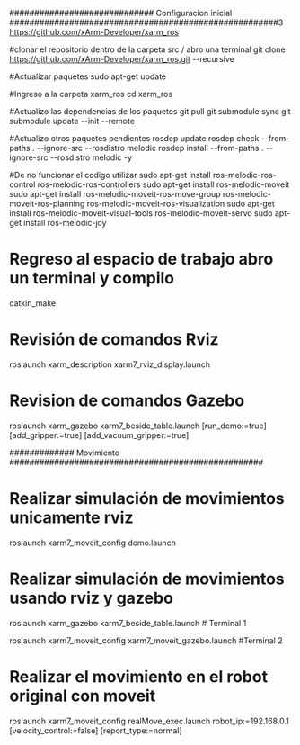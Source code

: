 
#############################   Configuracion inicial ######################################################3
https://github.com/xArm-Developer/xarm_ros

#clonar el repositorio dentro de la carpeta src / abro una terminal
git clone https://github.com/xArm-Developer/xarm_ros.git --recursive

#Actualizar paquetes 
sudo apt-get update

#Ingreso a la carpeta xarm_ros
cd xarm_ros

#Actualizo las dependencias de los paquetes
git pull
git submodule sync
git submodule update --init --remote

#Actualizo otros paquetes pendientes
rosdep update
rosdep check --from-paths . --ignore-src --rosdistro melodic
rosdep install --from-paths . --ignore-src --rosdistro melodic -y

#De no funcionar el codigo utilizar
sudo apt-get install ros-melodic-ros-control ros-melodic-ros-controllers
sudo apt-get install ros-melodic-moveit
sudo apt-get install ros-melodic-moveit-ros-move-group ros-melodic-moveit-ros-planning ros-melodic-moveit-ros-visualization
sudo apt-get install ros-melodic-moveit-visual-tools ros-melodic-moveit-servo
sudo apt-get install ros-melodic-joy

# Regreso al espacio de trabajo abro un terminal y compilo 
catkin_make

# Revisión de comandos Rviz 
roslaunch xarm_description xarm7_rviz_display.launch

# Revision de comandos Gazebo
roslaunch xarm_gazebo xarm7_beside_table.launch [run_demo:=true] [add_gripper:=true] [add_vacuum_gripper:=true] 

############# Movimiento ###################################################

# Realizar simulación de movimientos unicamente rviz 
roslaunch xarm7_moveit_config demo.launch

# Realizar simulación de movimientos usando rviz y gazebo
roslaunch xarm_gazebo xarm7_beside_table.launch    # Terminal 1 

roslaunch xarm7_moveit_config xarm7_moveit_gazebo.launch #Terminal 2

# Realizar el movimiento en el robot original con moveit
roslaunch xarm7_moveit_config realMove_exec.launch robot_ip:=192.168.0.1 [velocity_control:=false] [report_type:=normal]

